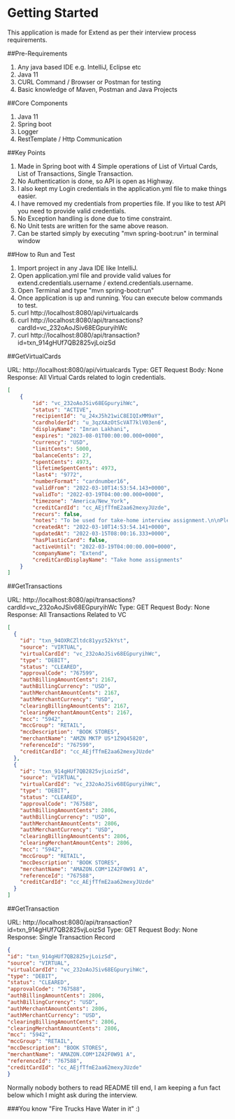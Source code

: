 # Getting Started

This application is made for Extend as per their interview process requirements.

##Pre-Requirements

1. Any java based IDE e.g. IntelliJ, Eclipse etc
2. Java 11
3. CURL Command / Browser or Postman for testing
4. Basic knowledge of Maven, Postman and Java Projects


##Core Components

1. Java 11
2. Spring boot
3. Logger
4. RestTemplate / Http Communication


##Key Points

1. Made in Spring boot with 4 Simple operations of List of Virtual Cards, List of Transactions, Single Transaction.
2. No Authentication is done, so API is open as Highway.
3. I also kept my Login credentials in the application.yml file to make things easier.
4. I have removed my credentials from properties file. If you like to test API you need to provide valid credentials.
5. No Exception handling is done due to time constraint.
6. No Unit tests are written for the same above reason.
7. Can be started simply by executing "mvn spring-boot:run" in terminal window

##How to Run and Test
1. Import project in any Java IDE like IntelliJ.
2. Open application.yml file and provide valid values for extend.credentials.username / extend.credentials.username. 
3. Open Terminal and type "mvn spring-boot:run"
4. Once application is up and running. You can execute below commands to test.
5. curl http://localhost:8080/api/virtualcards
6. curl http://localhost:8080/api/transactions?cardId=vc_232oAoJSiv68EGpuryihWc
7. curl http://localhost:8080/api/transaction?id=txn_914gHUf7QB2825vjLoizSd


##GetVirtualCards

URL: http://localhost:8080/api/virtualcards
Type: GET
Request Body: None
Response: All Virtual Cards related to login credentials.

```json
[
    {
        "id": "vc_232oAoJSiv68EGpuryihWc",
        "status": "ACTIVE",
        "recipientId": "u_24xJ5h21wiC8EIQIxMM9aY",
        "cardholderId": "u_3qzXAzOtScVAT7klV03en6",
        "displayName": "Imran Lakhani",
        "expires": "2023-08-01T00:00:00.000+0000",
        "currency": "USD",
        "limitCents": 5000,
        "balanceCents": 27,
        "spentCents": 4973,
        "lifetimeSpentCents": 4973,
        "last4": "9772",
        "numberFormat": "cardnumber16",
        "validFrom": "2022-03-10T14:53:54.143+0000",
        "validTo": "2022-03-19T04:00:00.000+0000",
        "timezone": "America/New_York",
        "creditCardId": "cc_AEjfTfmE2aa62mexyJUzde",
        "recurs": false,
        "notes": "To be used for take-home interview assignment.\n\nPlease be aware that Amazon purchases authorize the transaction when the item is ready to *ship*.  Transactions will not appear in our system until then.",
        "createdAt": "2022-03-10T14:53:54.141+0000",
        "updatedAt": "2022-03-15T08:00:16.333+0000",
        "hasPlasticCard": false,
        "activeUntil": "2022-03-19T04:00:00.000+0000",
        "companyName": "Extend",
        "creditCardDisplayName": "Take home assignments"
    }
]
```


##GetTransactions

URL: http://localhost:8080/api/transactions?cardId=vc_232oAoJSiv68EGpuryihWc
Type: GET
Request Body: None
Response: All Transactions Related to VC

```json
[
  {
    "id": "txn_94OXRCZltdc81yyz52kYst",
    "source": "VIRTUAL",
    "virtualCardId": "vc_232oAoJSiv68EGpuryihWc",
    "type": "DEBIT",
    "status": "CLEARED",
    "approvalCode": "767599",
    "authBillingAmountCents": 2167,
    "authBillingCurrency": "USD",
    "authMerchantAmountCents": 2167,
    "authMerchantCurrency": "USD",
    "clearingBillingAmountCents": 2167,
    "clearingMerchantAmountCents": 2167,
    "mcc": "5942",
    "mccGroup": "RETAIL",
    "mccDescription": "BOOK STORES",
    "merchantName": "AMZN MKTP US*1Z9Q45820",
    "referenceId": "767599",
    "creditCardId": "cc_AEjfTfmE2aa62mexyJUzde"
  },
  {
    "id": "txn_914gHUf7QB2825vjLoizSd",
    "source": "VIRTUAL",
    "virtualCardId": "vc_232oAoJSiv68EGpuryihWc",
    "type": "DEBIT",
    "status": "CLEARED",
    "approvalCode": "767588",
    "authBillingAmountCents": 2806,
    "authBillingCurrency": "USD",
    "authMerchantAmountCents": 2806,
    "authMerchantCurrency": "USD",
    "clearingBillingAmountCents": 2806,
    "clearingMerchantAmountCents": 2806,
    "mcc": "5942",
    "mccGroup": "RETAIL",
    "mccDescription": "BOOK STORES",
    "merchantName": "AMAZON.COM*1Z42F0W91 A",
    "referenceId": "767588",
    "creditCardId": "cc_AEjfTfmE2aa62mexyJUzde"
  }
]
```



##GetTransaction

URL: http://localhost:8080/api/transaction?id=txn_914gHUf7QB2825vjLoizSd
Type: GET
Request Body: None
Response: Single Transaction Record

```json
{
"id": "txn_914gHUf7QB2825vjLoizSd",
"source": "VIRTUAL",
"virtualCardId": "vc_232oAoJSiv68EGpuryihWc",
"type": "DEBIT",
"status": "CLEARED",
"approvalCode": "767588",
"authBillingAmountCents": 2806,
"authBillingCurrency": "USD",
"authMerchantAmountCents": 2806,
"authMerchantCurrency": "USD",
"clearingBillingAmountCents": 2806,
"clearingMerchantAmountCents": 2806,
"mcc": "5942",
"mccGroup": "RETAIL",
"mccDescription": "BOOK STORES",
"merchantName": "AMAZON.COM*1Z42F0W91 A",
"referenceId": "767588",
"creditCardId": "cc_AEjfTfmE2aa62mexyJUzde"
}
```

Normally nobody bothers to read README till end, I am keeping a fun fact below which I might ask during the interview.

###You know "Fire Trucks Have Water in it" :)


